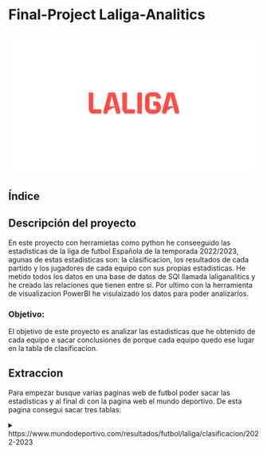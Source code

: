 # Final-Project Laliga-Analitics

![portada](https://github.com/josegzr/Laliga-Analitics/blob/main/img/logo%20de%20la%20liga.jpg)

## Índice



## Descripción del proyecto
En este proyecto con herramietas como python he conseeguido las estadisticas de la liga de futbol Española de la temporada 2022/2023, agunas de estas estadisticas son: la clasificacion, los resultados de cada partido y los jugadores de cada equipo con sus propias estadisticas. He metido todos los datos en una base de datos de SQl llamada laliganalitics y he creado las relaciones que tienen entre si. Por ultimo con la herramienta de visualizacion PowerBI he visulaizado los datos para poder analizarlos.

### Objetivo:
El objetivo de este proyecto es analizar las estadisticas que he obtenido de cada equipo e sacar conclusiones de porque cada equipo quedo ese lugar en la tabla de clasificacion.

## Extraccion
Para empezar busque varias paginas web de futbol poder sacar las estadisticas y al final di con la pagina web el mundo deportivo. De esta pagina consegui sacar tres tablas:

</details>

<details>
<summary>https://www.mundodeportivo.com/resultados/futbol/laliga/clasificacion/2022-2023</summary>
<br>

 ![profootballreference](https://github.com/josegzr/Laliga-Analitics/blob/main/img/tabla%20de%20clasificacion.png)




